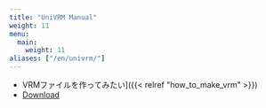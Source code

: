 ```yaml
---
title: "UniVRM Manual"
weight: 11
menu:
  main:
    weight: 11
aliases: ["/en/univrm/"]
---
```


- VRMファイルを作ってみたい]({{< relref "how_to_make_vrm" >}})
- [Download](https://github.com/vrm-c/UniVRM/releases)

